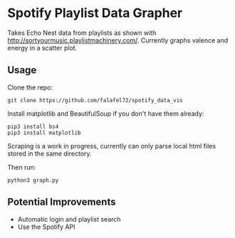 # Spotify Playlist Data Grapher
Takes Echo Nest data from playlists as shown with http://sortyourmusic.playlistmachinery.com/. Currently graphs valence and energy in a scatter plot. 

## Usage
Clone the repo: 
```
git clone https://github.com/falafel72/spotify_data_vis
```
Install matplotlib and BeautifulSoup if you don't have them already: 
```
pip3 install bs4
pip3 install matplotlib
```

Scraping is a work in progress, currently can only parse local html files stored in the same directory.

Then run: 
```
python3 graph.py
```

## Potential Improvements
 - Automatic login and playlist search
 - Use the Spotify API

